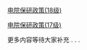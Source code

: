 [电院保研政策(18级)](http://dy.ahu.edu.cn/2020/1109/c16574a249238/page.htm)

[电院保研政策(17级)](http://dy.ahu.edu.cn/2020/0922/c11062a245285/page.htm)

更多内容等待大家补充 . . .

